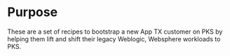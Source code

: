 # Purpose

These are a set of recipes to bootstrap a new App TX customer on PKS by helping them lift and shift their legacy Weblogic, Websphere  workloads to PKS. 